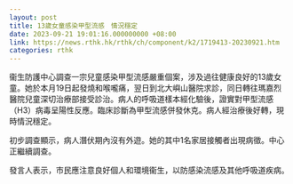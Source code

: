 ```yaml
---
layout: post
title: 13歲女童感染甲型流感　情況穩定
date: 2023-09-21 19:01:16.000000000 +08:00
link: https://news.rthk.hk/rthk/ch/component/k2/1719413-20230921.htm
categories: rthk
---
```


衞生防護中心調查一宗兒童感染甲型流感嚴重個案，涉及過往健康良好的13歲女童。她於本月19日起發燒和喉嚨痛，翌日到北大嶼山醫院求診，同日轉往瑪嘉烈醫院兒童深切治療部接受診治。病人的呼吸道樣本經化驗後，證實對甲型流感（H3）病毒呈陽性反應。臨床診斷為甲型流感併發休克。病人經治療後好轉，現時情況穩定。 
 
初步調查顯示，病人潛伏期內沒有外遊。她的其中1名家居接觸者出現病徵。中心正繼續調查。

發言人表示，市民應注意良好個人和環境衞生，以防感染流感及其他呼吸道疾病。
